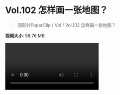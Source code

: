 # Vol.102 怎样画一张地图？

> 回形针PaperClip / Vol / Vol.102 怎样画一张地图？

**视频大小**: 58.76 MB

<div class="video"><video src="https://file.hsyhx.top/archive/PaperClip/Vol/102.mp4" controls preload>🤔 您的浏览器不支持 video 标签</video></div>